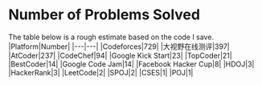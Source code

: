 # Number of Problems Solved
The table below is a rough estimate based on the code I save.
|Platform|Number|
|---|---|
|Codeforces|729|
|大视野在线测评|397|
|AtCoder|237|
|CodeChef|94|
|Google Kick Start|23|
|TopCoder|21|
|BestCoder|14|
|Google Code Jam|14|
|Facebook Hacker Cup|8|
|HDOJ|3|
|HackerRank|3|
|LeetCode|2|
|SPOJ|2|
|CSES|1|
|POJ|1|
